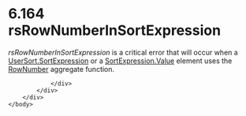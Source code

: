 <html dir="LTR" xmlns:mshelp="http://msdn.microsoft.com/mshelp" xmlns:ddue="http://ddue.schemas.microsoft.com/authoring/2003/5" xmlns:xlink="http://www.w3.org/1999/xlink" xmlns:tool="http://www.microsoft.com/tooltip">
    <head>
        <meta http-equiv="Content-Type" content="text/html; CHARSET=utf-8"></meta>
        <meta name="save" content="history"></meta>
        <title>6.164 rsRowNumberInSortExpression</title>
        <xml>
            <mshelp:toctitle title="6.164 rsRowNumberInSortExpression"></mshelp:toctitle>
            <mshelp:rltitle title="[MS-RDL]: rsRowNumberInSortExpression"></mshelp:rltitle>
            <mshelp:keyword index="A" term="1a160578-6288-427f-9473-e7b339aa4bd2"></mshelp:keyword>
            <mshelp:attr name="DCSext.ContentType" value="open specification"></mshelp:attr>
            <mshelp:attr name="AssetID" value="1a160578-6288-427f-9473-e7b339aa4bd2"></mshelp:attr>
            <mshelp:attr name="TopicType" value="kbRef"></mshelp:attr>
            <mshelp:attr name="DCSext.Title" value="[MS-RDL]: rsRowNumberInSortExpression" />
        </xml>
    </head>
    <body>
        <div id="header">
            <h1 class="heading">6.164 rsRowNumberInSortExpression</h1>
        </div>
        <div id="mainSection">
            <div id="mainBody">
                <div id="allHistory" class="saveHistory"></div>
                <div id="sectionSection0" class="section" name="collapseableSection">
                    

<p><i>rsRowNumberInSortExpression</i> is a critical error that
will occur when a <a href="0f09800a-3fa7-4a67-b4ef-cbfc14abf2d0.htm">UserSort.SortExpression</a>
or a <a href="9d3c866a-d205-4f57-882a-0a426c716f99.htm">SortExpression.Value</a>
element uses the <a href="d87b6538-477f-4292-a3dd-a5774142bec6.htm">RowNumber</a>
aggregate function.</p>


                </div>
            </div>
        </div>
    </body>
</html>